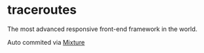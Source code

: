 # traceroutes

The most advanced responsive front-end framework in the world.

Auto commited via [Mixture](http://mixture.io)